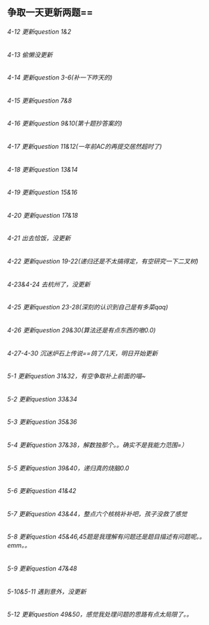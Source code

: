 ## 争取一天更新两题==
###### 4-12 更新question 1&2
###### 4-13 偷懒没更新
###### 4-14 更新question 3-6(补一下昨天的)
###### 4-15 更新question 7&8
###### 4-16 更新question 9&10(第十题抄答案的)
###### 4-17 更新question 11&12(一年前AC的再提交居然超时了)
###### 4-18 更新question 13&14
###### 4-19 更新question 15&16
###### 4-20 更新question 17&18
###### 4-21 出去恰饭，没更新
###### 4-22 更新question 19-22(递归还是不太搞得定，有空研究一下二叉树)
###### 4-23&4-24 去杭州了，没更新
###### 4-25 更新question 23-28(深刻的认识到自己是有多菜qaq)
###### 4-26 更新question 29&30(算法还是有点东西的嗷0.0)
###### 4-27-4-30 沉迷炉石上传说==鸽了几天，明日开始更新
###### 5-1 更新question 31&32，有空争取补上前面的喵~
###### 5-2 更新question 33&34
###### 5-3 更新question 35&36
###### 5-4 更新question 37&38，解数独那个。。确实不是我能力范围=）
###### 5-5 更新question 39&40，递归真的烧脑0.0
###### 5-6 更新question 41&42 
###### 5-7 更新question 43&44，整点六个核桃补补吧，孩子没救了感觉
###### 5-8 更新question 45&46,45题是我理解有问题还是题目描述有问题呢。。emm。。
###### 5-9 更新question 47&48
###### 5-10&5-11 遇到意外，没更新
###### 5-12 更新question 49&50，感觉我处理问题的思路有点太局限了。。
